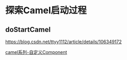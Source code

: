 # 探索Camel启动过程

## doStartCamel









https://blog.csdn.net/ttyy1112/article/details/106349172


[camel系列-自定义Component](http://www.microdemo.xyz/2022/01/10/bvv25y/)